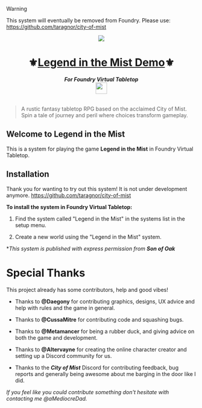 > [!WARNING]
> This system will eventually be removed from Foundry. Please use: https://github.com/taragnor/city-of-mist

<div align="center"><img src="./assets/media/litm_splash.webp" /></div>
<h1 align="center">⚜️<a href="https://www.kickstarter.com/projects/sonofoak/legend-in-the-mist-rpg" rel="noreferrer" target="_blank">Legend in the Mist Demo</a>⚜</h1>
<div align="center"><strong><em>For Foundry Virtual Tabletop</em></strong></div>
<div align="center"><img width="30px" src="https://foundryvtt.com/static/assets/icons/fvtt.png" /></div>

<br />

> A rustic fantasy tabletop RPG based on the acclaimed City of Mist. Spin a tale of journey and peril where choices transform gameplay.

## Welcome to Legend in the Mist

This is a system for playing the game **Legend in the Mist** in Foundry Virtual Tabletop.

## Installation

Thank you for wanting to try out this system! It is not under development anymore. https://github.com/taragnor/city-of-mist

**To install the system in Foundry Virtual Tabletop:**

1. Find the system called "Legend in the Mist" in the systems list in the setup menu.

2. Create a new world using the "Legend in the Mist" system.

\*_This system is published with express permission from **Son of Oak**_

# Special Thanks

This project already has some contributors, help and good vibes!

- Thanks to **@Daegony** for contributing graphics, designs, UX advice and help with rules and the game in general.

- Thanks to **@CussaMitre** for contributing code and squashing bugs.

- Thanks to **@Metamancer** for being a rubber duck, and giving advice on both the game and development.

- Thanks to **@Altervayne** for creating the online character creator and setting up a Discord community for us.

- Thanks to the _**City of Mist**_ Discord for contributing feedback, bug reports and generally being awesome about me barging in the door like I did.

_If you feel like you could contribute something don't hesitate with contacting me @aMediocreDad._
